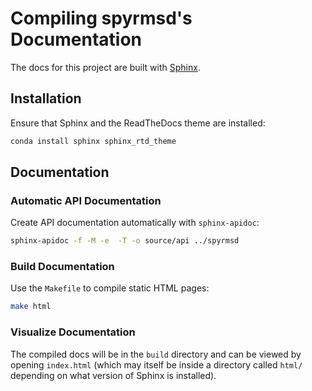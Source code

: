 # Compiling spyrmsd's Documentation

The docs for this project are built with [Sphinx](http://www.sphinx-doc.org/en/master/).

## Installation

Ensure that Sphinx and the ReadTheDocs theme are installed:

```bash
conda install sphinx sphinx_rtd_theme
```

## Documentation

### Automatic API Documentation

Create API documentation automatically with `sphinx-apidoc`:

```bash
sphinx-apidoc -f -M -e  -T -o source/api ../spyrmsd
```

### Build Documentation

Use the `Makefile` to compile static HTML pages:

```bash
make html
```

### Visualize Documentation

The compiled docs will be in the `build` directory and can be viewed by opening `index.html` (which may itself be inside a directory called `html/` depending on what version of Sphinx is installed).